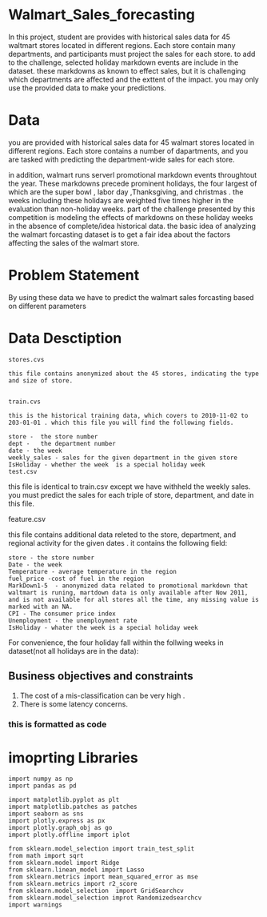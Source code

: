 # Walmart_Sales_forecasting
In this project, student are provides with historical sales data for 45 waltmart stores located in different regions.
Each store contain many departments, and participants must project the sales for each store. to add to the challenge, selected holiday markdown events are include in the dataset. these markdowns as known to effect sales, but it is challenging which departments are affected and the exttent of the impact.
you may only use the provided data to make your predictions.
# Data

you are provided with historical sales data for 45 walmart stores located in different regions. Each store contains a number of dapartments, and you are tasked with predicting the department-wide sales for each store.

in addition, walmart runs serverl promotional markdown events throughtout the year. These markdowns precede prominent holidays, the four largest of which are the super bowl , labor day ,Thanksgiving, and christmas . the weeks including these holidays are weighted five times higher in the evaluation than non-holiday weeks. part of the challenge presented by this competition is modeling the effects of markdowns on these holiday weeks in the absence of complete/idea  historical data.
 the  basic idea of analyzing the walmart forcasting dataset is to get a fair idea about the factors affecting the sales of the walmart store.

 # Problem Statement 

   By using these data we have to predict the walmart sales forcasting based on different parameters


# Data Desctiption 

    stores.cvs

    this file contains anonymized about the 45 stores, indicating the type and size of store.


    train.cvs 

    this is the historical training data, which covers to 2010-11-02 to 203-01-01 . which this file you will find the following fields.

    store -  the store number 
    dept -   the department number 
    date - the week 
    weekly_sales - sales for the given department in the given store
    IsHoliday - whether the week  is a special holiday week 
    test.csv

this file is identical to train.csv except we have withheld the weekly sales. you must predict the sales for each triple of store, department, and date in this file.

feature.csv 

this file contains additional data releted to the store, department, and regional activity for the given dates . it contains the following field:

    store - the store number 
    Date - the week 
    Temperature - average temperature in the region
    fuel_price -cost of fuel in the region 
    MarkDown1-5  - anonymized data related to promotional markdown that waltmart is runing, martdown data is only available after Now 2011, and is not available for all stores all the time, any missing value is marked with an NA.
    CPI - The consumer price index 
    Unemployment - the unemployment rate
    IsHoliday - whater the week is a special holiday week 


For convenience, the four holiday fall within the follwing weeks in dataset(not all holidays are in the data):


## Business objectives and constraints

  1. The cost of a mis-classification can be very high .
  2. There is some latency concerns.
  
### this is formatted as code


# imoprting Libraries


    import numpy as np
    import pandas as pd

    import matplotlib.pyplot as plt
    import matplotlib.patches as patches 
    import seaborn as sns 
    import plotly.express as px
    import plotly.graph_obj as go 
    import plotly.offline import iplot

    from sklearn.model_selection import train_test_split
    from math import sqrt 
    from sklearn.model import Ridge
    from sklearn.linean_model import Lasso
    from sklearn.metrics import mean_squared_error as mse
    from sklearn.metrics import r2_score
    from sklearn.model_selection  import GridSearchcv
    from sklearn.model_selection improt Randomizedsearchcv
    import warnings
